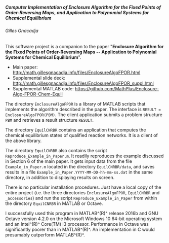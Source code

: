 ##### Computer Implementation of Enclosure Algorithm for the Fixed Points of Order-Reversing Maps, and Application to Polynomial Systems for Chemical Equilibrium
###### Gilles Gnacadja

This software project is a companion to the paper "**Enclosure Algorithm for the Fixed Points of Order-Reversing Maps -- Application to Polynomial Systems for Chemical Equilibrium**".
- Main paper:
http://math.gillesgnacadja.info/files/EnclosureAlgoFPOR.html
- Supplemental slide deck:
http://math.gillesgnacadja.info/files/EnclosureAlgoFPOR_suppl.html
- Supplemental MATLAB code:
https://github.com/MathPlus/Enclosure-Algo-FPOR-Chem-Equil

The directory `EnclosureAlgoFPOR` is a library of MATLAB scripts that implements the algorithm described in the paper. The interface is `RESULT = EnclosureAlgoFPOR(PBM)`.
The client application submits a problem structure `PBM` and retrieves a result structure `RESULT`.

The directory `EquilCNRBR` contains an application that computes the chemical equilibrium states of qualified reaction networks. It is a client of the above library.

The directory `EquilCNRBR` also contains the script `Reproduce_Example_in_Paper.m`. It readily reproduces the example discussed in Section 6 of the main paper. It gets input data from the file `Example_in_Paper.m` located in the directory `EquilCNRBR/data`, and saves results in a file `Example_in_Paper.YYYY-MM-DD-hh-mm-ss.dat` in the same directory, in addition to displaying results on screen.

There is no particular installation procedures. Just have a local copy of the entire project (i.e. the three directories `EnclosureAlgoFPOR`, `EquilCNRBR` and `_accessories`) and run the script `Reproduce_Example_in_Paper` from within the directory `EquilCNRBR` in MATLAB or Octave.

I successfully used this program in MATLAB^(R)^ release 2016b and GNU Octave version 4.2.0 on the Microsoft Windows 10 64-bit operating system and an Intel^(R)^ Core(TM) i3 processor. Performance in Octave was significantly poorer than in MATLAB^(R)^. An implementation in C would presumably outperform MATLAB^(R)^.